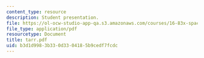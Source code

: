 ```yaml
---
content_type: resource
description: Student presentation.
file: https://ol-ocw-studio-app-qa.s3.amazonaws.com/courses/16-83x-space-systems-engineering-spring-2002-spring-2003/b3d1d9983b330d3304185b9cedf7fcdc_tarr.pdf
file_type: application/pdf
resourcetype: Document
title: tarr.pdf
uid: b3d1d998-3b33-0d33-0418-5b9cedf7fcdc
---
```

